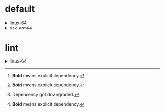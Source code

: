 # default

<details>
<summary>linux-64</summary>

|Dependency[^1]|Before|After|Package|
|-|-|-|-|
|**new-package**||0.10.1|conda|
|**removed-package**|0.10.1||pypi|
|**bpy**|0.10.1|2.10.1|pypi|
|**polars**|herads_0|herads_1|conda|
|python|0.10.0|0.10.1|conda|

</details>

<details>
<summary>osx-arm64</summary>

|Dependency[^1]|Before|After|Package|
|-|-|-|-|
|**polars**[^2]|0.10.0|0.9.1|conda|
|**python**|0.10.0|0.10.1|conda|

</details>

# lint

<details>
<summary>linux-64</summary>

|Dependency[^1]|Before|After|Package|
|-|-|-|-|
|**polars**|0.10.0|0.10.1|conda|
|python|0.10.0|0.10.1|conda|

</details>

[^1]: **Bold** means explicit dependency.
[^2]: Dependency got downgraded.
